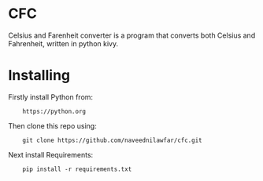 # CFC
Celsius and Farenheit converter is a program that converts both Celsius and Fahrenheit, written in python kivy.


# Installing

Firstly install Python from:

        https://python.org

Then clone this repo using:

        git clone https://github.com/naveednilawfar/cfc.git

Next install Requirements:

        pip install -r requirements.txt

